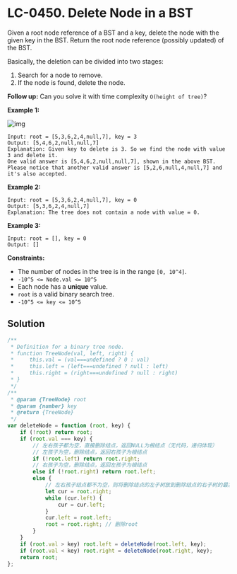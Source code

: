 # LC-0450. Delete Node in a BST

Given a root node reference of a BST and a key, delete the node with the given key in the BST. Return the root node reference (possibly updated) of the BST.

Basically, the deletion can be divided into two stages:

1. Search for a node to remove.
2. If the node is found, delete the node.

**Follow up:** Can you solve it with time complexity `O(height of tree)`?

**Example 1:**

![img](https://assets.leetcode.com/uploads/2020/09/04/del_node_1.jpg)

```
Input: root = [5,3,6,2,4,null,7], key = 3
Output: [5,4,6,2,null,null,7]
Explanation: Given key to delete is 3. So we find the node with value 3 and delete it.
One valid answer is [5,4,6,2,null,null,7], shown in the above BST.
Please notice that another valid answer is [5,2,6,null,4,null,7] and it's also accepted.
```

**Example 2:**

```
Input: root = [5,3,6,2,4,null,7], key = 0
Output: [5,3,6,2,4,null,7]
Explanation: The tree does not contain a node with value = 0.
```

**Example 3:**

```
Input: root = [], key = 0
Output: []
```

**Constraints:**

-   The number of nodes in the tree is in the range `[0, 10^4]`.
-   `-10^5 <= Node.val <= 10^5`
-   Each node has a **unique** value.
-   `root` is a valid binary search tree.
-   `-10^5 <= key <= 10^5`

## Solution

```javascript
/**
 * Definition for a binary tree node.
 * function TreeNode(val, left, right) {
 *     this.val = (val===undefined ? 0 : val)
 *     this.left = (left===undefined ? null : left)
 *     this.right = (right===undefined ? null : right)
 * }
 */
/**
 * @param {TreeNode} root
 * @param {number} key
 * @return {TreeNode}
 */
var deleteNode = function (root, key) {
    if (!root) return root;
    if (root.val === key) {
        // 左右孩子都为空，直接删除结点，返回NULL为根结点（无代码，递归体现）
        // 左孩子为空，删除结点，返回右孩子为根结点
        if (!root.left) return root.right;
        // 右孩子为空，删除结点，返回左孩子为根结点
        else if (!root.right) return root.left;
        else {
            // 左右孩子结点都不为空，则将删除结点的左子树放到删除结点的右子树的最左边结点的左孩子的位置并返回删除结点右孩子为新的根结点
            let cur = root.right;
            while (cur.left) {
                cur = cur.left;
            }
            cur.left = root.left;
            root = root.right; // 删除root
        }
    }
    if (root.val > key) root.left = deleteNode(root.left, key);
    if (root.val < key) root.right = deleteNode(root.right, key);
    return root;
};
```
